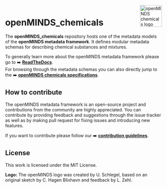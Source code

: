 <a href="/img/light_openMINDS-chemicals-logo.png">
  <picture>
    <source media="(prefers-color-scheme: dark)" srcset="/img/dark_openMINDS-chemicals-logo.png">
    <source media="(prefers-color-scheme: light)" srcset="/img/light_openMINDS-chemicals-logo.png">
    <img alt="openMINDS chemicals logo" src="/img/light_openMINDS-chemicals-logo.png" title="openMINDS chemicals" align="right" height="70">
  </picture>
</a>

# openMINDS_chemicals

The **openMINDS_chemicals** repository hosts one of the metadata models of the **openMINDS metadata framework**. It defines modular metadata schemas for describing chemical substances and mixtures.

To generally learn more about the openMINDS metadata framework please go to :arrow_right: [**ReadTheDocs**](https://openminds-documentation.readthedocs.io).  
For browsing through the metadata schemas you can also directly jump to the :arrow_right: [**openMINDS chemicals specifications**](https://openminds-documentation.readthedocs.io/en/latest/specifications/chemicals.html).

## How to contribute
The openMINDS metadata framework is an open-source project and contributions from the community are highly appreciated. You can contribute by providing feedback and suggestions through the issue tracker as well as by making pull request for fixing issues and introducing new features.

If you want to contribute please follow our  :arrow_right: [**contribution guidelines**](https://openminds-documentation.readthedocs.io/en/latest/shared/how_to_contribute.html).

## License
This work is licensed under the MIT License.

**Logo:** The openMINDS logo was created by U. Schlegel, based on an original sketch by C. Hagen Blixhavn and feedback by L. Zehl.

